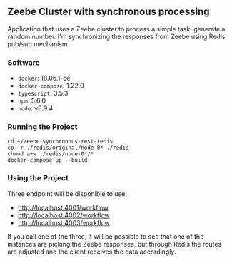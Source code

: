 ## Zeebe Cluster with synchronous processing
Application that uses a Zeebe cluster to process a simple task: generate a random number. I'm synchronizing the responses from Zeebe using Redis pub/sub mechanism.

### Software

- `docker`: 18.06.1-ce
- `docker-compose`: 1.22.0
- `typescript`: 3.5.3
- `npm`: 5.6.0
- `node`: v8.9.4

### Running the Project

```
cd ~/zeebe-synchronous-rest-redis
cp -r ./redis/original/node-0* ./redis
chmod a+w ./redis/node-0*/*
docker-compose up --build
```

### Using the Project
Three endpoint will be disponible to use:

- [http://localhost:4001/workflow](http://localhost:4001/workflow)
- [http://localhost:4002/workflow](http://localhost:4002/workflow)
- [http://localhost:4003/workflow](http://localhost:4003/workflow)

If you call one of the three, it will be possible to see that one of the instances are picking the Zeebe responses, but through Redis the routes are adjusted and the client receives the data accordingly.